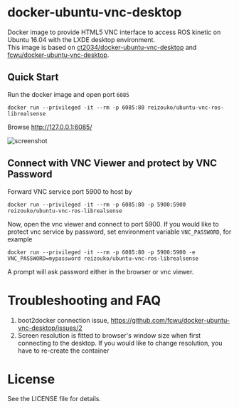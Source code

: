 docker-ubuntu-vnc-desktop
=========================

<!--[![Docker Pulls](https://img.shields.io/docker/pulls/ct2034/vnc-ros-kinetic-full.svg)](https://hub.docker.com/r/ct2034/vnc-ros-kinetic-full/)
[![Docker Stars](https://img.shields.io/docker/stars/ct2034/vnc-ros-kinetic-full.svg)](https://hub.docker.com/r/ct2034/vnc-ros-kinetic-full/)
-->
Docker image to provide HTML5 VNC interface to access ROS kinetic on Ubuntu 16.04 with the LXDE desktop environment.  
This image is based on [ct2034/docker-ubuntu-vnc-desktop](https://github.com/ct2034/docker-ubuntu-vnc-desktop) and [fcwu/docker-ubuntu-vnc-desktop](https://github.com/fcwu/docker-ubuntu-vnc-desktop).

Quick Start
-------------------------

Run the docker image and open port `6085`

```
docker run --privileged -it --rm -p 6085:80 reizouko/ubuntu-vnc-ros-librealsense
```

Browse http://127.0.0.1:6085/

![screenshot](https://raw.github.com/KentaKawamata/docker-ubuntu-vnc-ros-librealsense/master/screenshots/realsense-docker.png)


Connect with VNC Viewer and protect by VNC Password
------------------

Forward VNC service port 5900 to host by

```
docker run --privileged -it --rm -p 6085:80 -p 5900:5900 reizouko/ubuntu-vnc-ros-librealsense
```

Now, open the vnc viewer and connect to port 5900. If you would like to protect vnc service by password, set environment variable `VNC_PASSWORD`, for example

```
docker run --privileged -it --rm -p 6085:80 -p 5900:5900 -e VNC_PASSWORD=mypassword reizouko/ubuntu-vnc-ros-librealsense
```

A prompt will ask password either in the browser or vnc viewer.


Troubleshooting and FAQ
==================

1. boot2docker connection issue, https://github.com/fcwu/docker-ubuntu-vnc-desktop/issues/2
2. Screen resolution is fitted to browser's window size when first connecting to the desktop. If you would like to change resolution, you have to re-create the container


License
==================

See the LICENSE file for details.
